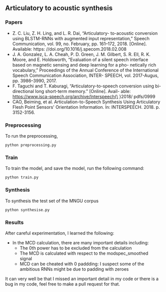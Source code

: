 
## Articulatory to acoustic synthesis

### Papers

* Z. C. Liu, Z. H. Ling, and L. R. Dai, “Articulatory-
to-acoustic conversion using BLSTM-RNNs with augmented
input representation,” Speech Communication, vol. 99, no.
February, pp. 161–172, 2018. [Online]. Available: https:
//doi.org/10.1016/j.specom.2018.02.008
* J. A. Gonzalez, L. A. Cheah, P. D. Green, J. M. Gilbert, S. R. Ell,
R. K. Moore, and E. Holdsworth, “Evaluation of a silent speech
interface based on magnetic sensing and deep learning for a pho-
netically rich vocabulary,” Proceedings of the Annual Conference
of the International Speech Communication Association, INTER-
SPEECH, vol. 2017-Augus, pp. 3986–3990, 2017.
* F. Taguchi and T. Kaburagi, “Articulatory-to-speech conversion
using bi-directional long short-term memory.” [Online]. Avail-
able: https://www.isca-speech.org/archive/Interspeech{\ }2018/
pdfs/0999
* CAO, Beiming, et al. Articulation-to-Speech Synthesis Using Articulatory Flesh Point Sensors' Orientation Information. In: INTERSPEECH. 2018. p. 3152-3156.  




### Preprocessing

To run the preprocessing,

```
python preprocessing.py
```

### Train

To train the model, and save the model, run the following command:

```
python train.py
```

### Synthesis

To synthesis the test set of the MNGU corpus
```
python synthesise.py
```


### Results

After careful experimentation, I learned the following:
- In the MCD calculation, there are many important details including:
  - The 0th power has to be excluded from the calculation
  - The MCD is calculated with respect to the modspec_smoothed signal
  - MCD can be cheated with 0 paddding: I suspect some of the ambitious RNNs might be due to padding with zeroes

It can very well be that I missed an important detail in my code or there is a bug in my code, feel free to make a pull
request for that.


